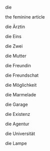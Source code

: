 die

the feminine article

die Ärztin

die Eins

die Zwei

die Mutter

die Freundin

die Freundschat

die Möglichkeit

die Marmelade

die Garage

die Existenz

die Agentur

die Universität

die Lampe

